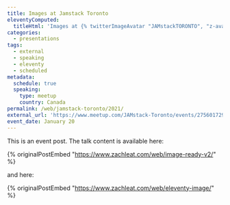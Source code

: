 ```yaml
---
title: Images at Jamstack Toronto
eleventyComputed:
  titleHtml: 'Images at {% twitterImageAvatar "JAMstackTORONTO", "z-avatar-eq" %}Jamstack Toronto'
categories:
  - presentations
tags:
  - external
  - speaking
  - eleventy
  - scheduled
metadata:
  schedule: true
  speaking:
    type: meetup
    country: Canada
permalink: /web/jamstack-toronto/2021/
external_url: 'https://www.meetup.com/JAMstack-Toronto/events/275601729/'
event_date: January 20
---
```

This is an event post. The talk content is available here:

{% originalPostEmbed "https://www.zachleat.com/web/image-ready-v2/" %}

and here:

{% originalPostEmbed "https://www.zachleat.com/web/eleventy-image/" %}